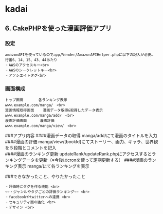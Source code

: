 # kadai

## 6. CakePHPを使った漫画評価アプリ

### 設定
	amazonAPIを使っているのでapp/Vender/AmazonAPIHelper.phpに以下の記入が必要。行番6、14、15、43、44あたり
	・AWSのアクセスキー<br>
	・AWSのシークレットキー<br>
	・アソシエイトタグ<br>

### 画面構成
	トップ画面		各ランキング表示							www.example.com/manga/　<br>
	漫画情報取得画面	漫画データ取得&取得したデータ表示			www.example.com/manga/add/　<br>
	漫画評価画面		漫画評価　								www.example.com/manga/view/　<br>

###アプリ内容
####漫画データの取得
	manga/add/にて漫画のタイトルを入力　<br>
####漫画の評価
	manga/view/[bookId]にてストーリー、画力、キャラ、世界観を５段階とコメントを記入 <br>
####漫画のランキング更新
	updateRank/updateRank.phpにアクセスするとランキングデータを更新（※今後はcronを使って定期更新する）
####漫画のランキング表示
	manga/にて各ランキングを表示

###できなかったこと、やりたかったこと

	・評価時にタグを作る機能 <br>
	~~・ジャンルやタグごとの評価ランキング~~ <br>
	・facebookやtwitterへの連携 <br>
	・セキュリティ面の強化 <br>
	・デザイン <br>
